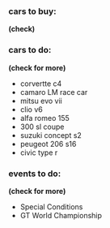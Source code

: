 ### cars to buy:
**(check)**

### cars to do:
**(check for more)**
- corvertte c4
- camaro LM race car
- mitsu evo vii
- clio v6
- alfa romeo 155
- 300 sl coupe
- suzuki concept s2
- peugeot 206 s16
- civic type r

### events to do:
**(check for more)**
* Special Conditions 
* GT World Championship
